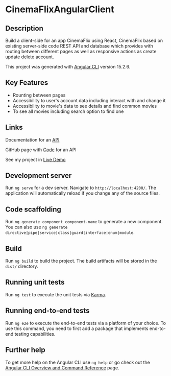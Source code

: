 # CinemaFlixAngularClient

## Description 

Build a client-side for an app CinemaFlix using React, CinemaFlix based on existing server-side code REST API and database which provides with routing between different pages as well as responsive actions as create update delete account.

This project was generated with [Angular CLI](https://github.com/angular/angular-cli) version 15.2.6.

## Key Features

+ Rounting between pages
+ Accessibility to user's account data including interact with and change it
+ Accessibility to movie's data to see details and find common movies
+ To see all movies including search option to find one

## Links

Documentation for an [API](https://myflix-app.herokuapp.com/documentation.html)

GitHub page with [Code](https://github.com/nick-vns/movie_api) for an API

See my project in [Live Demo](https://nick-vns.github.io/CinemaFlix-client-Angular/welcome)  

## Development server

Run `ng serve` for a dev server. Navigate to `http://localhost:4200/`. The application will automatically reload if you change any of the source files.

## Code scaffolding

Run `ng generate component component-name` to generate a new component. You can also use `ng generate directive|pipe|service|class|guard|interface|enum|module`.

## Build

Run `ng build` to build the project. The build artifacts will be stored in the `dist/` directory.

## Running unit tests

Run `ng test` to execute the unit tests via [Karma](https://karma-runner.github.io).

## Running end-to-end tests

Run `ng e2e` to execute the end-to-end tests via a platform of your choice. To use this command, you need to first add a package that implements end-to-end testing capabilities.

## Further help

To get more help on the Angular CLI use `ng help` or go check out the [Angular CLI Overview and Command Reference](https://angular.io/cli) page.
